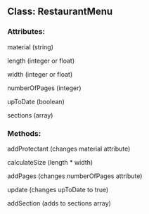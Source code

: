 ## Class: RestaurantMenu

### Attributes:
material (string)

length (integer or float)

width (integer or float)

numberOfPages (integer)

upToDate (boolean)

sections (array)

### Methods:
addProtectant (changes material attribute)

calculateSize (length * width)

addPages (changes numberOfPages attribute)

update (changes upToDate to true)

addSection (adds to sections array)
